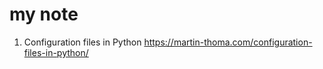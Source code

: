 # my note

1. Configuration files in Python  https://martin-thoma.com/configuration-files-in-python/
